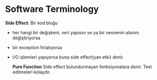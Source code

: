 # Software Terminology

**Side Effect**: Bir kod bloğu

- her hangi bir değişkeni, veri yapısını ve ya bir nesnenin alanını değiştiriyorsa
- bir exception fırlatıyorsa
- I/O işlemleri yapıyorsa
  buna side effect(yan etki) denir.

  **Pure Function** Side effect bulundurmayan fonksiyonalara denir. Test edilmeleri kolaydır.
